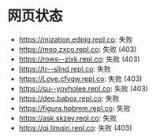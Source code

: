 # 网页状态
- https://mization.edpjg.repl.co: 失败
- https://moo.zxco.repl.co: 失败 (403)
- https://rows--zixk.repl.co: 失败 (403)
- https://tr--slind.repl.co: 失败
- https://Love.cfvqw.repl.co: 失败 (403)
- https://su--yoyholee.repl.co: 失败 (403)
- https://deo.babox.repl.co: 失败
- https://figura.hpbmm.repl.co: 失败
- https://ask.skzey.repl.co: 失败
- https://qi.limqin.repl.co: 失败 (403)
